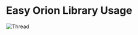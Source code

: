 # Easy Orion Library Usage

![Thread](https://user-images.githubusercontent.com/77512805/164973978-31f19af4-528a-4af0-9ba8-21bc22e668ef.png)


